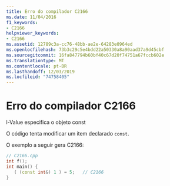 ```yaml
---
title: Erro do compilador C2166
ms.date: 11/04/2016
f1_keywords:
- C2166
helpviewer_keywords:
- C2166
ms.assetid: 12789c3a-cc76-48bb-ae2e-64283e0964ed
ms.openlocfilehash: 73b3c29c5e4bdd22a50330a8a90aad37a9d45cbf
ms.sourcegitcommit: 16fa847794b60bf40c67d20f74751a67fccb602e
ms.translationtype: MT
ms.contentlocale: pt-BR
ms.lasthandoff: 12/03/2019
ms.locfileid: "74758405"
---
```

# <a name="compiler-error-c2166"></a>Erro do compilador C2166

l-Value especifica o objeto const

O código tenta modificar um item declarado `const`.

O exemplo a seguir gera C2166:

```cpp
// C2166.cpp
int f();
int main() {
   ( (const int&) 1 ) = 5;   // C2166
}
```
